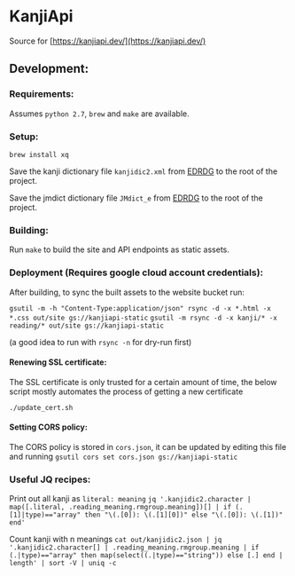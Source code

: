 # KanjiApi

Source for [https://kanjiapi.dev/](https://kanjiapi.dev/)

## Development:

### Requirements:

Assumes `python 2.7`, `brew` and `make` are available.

### Setup:

`brew install xq`

Save the kanji dictionary file `kanjidic2.xml` from [EDRDG](http://www.edrdg.org/wiki/index.php/KANJIDIC_Project) to the root of the project.

Save the jmdict dictionary file `JMdict_e` from [EDRDG](http://www.edrdg.org/wiki/index.php/JMdict-EDICT_Dictionary_Project) to the root of the project.

### Building:

Run `make` to build the site and API endpoints as static assets.

### Deployment (Requires google cloud account credentials):

After building, to sync the built assets to the website bucket run:

`gsutil -m -h "Content-Type:application/json" rsync -d -x *.html -x *.css out/site gs://kanjiapi-static`
`gsutil -m rsync -d -x kanji/* -x reading/* out/site gs://kanjiapi-static`

(a good idea to run with `rsync -n` for dry-run first)

#### Renewing SSL certificate:

The SSL certificate is only trusted for a certain amount of time, the below script mostly automates
the process of getting a new certificate

`./update_cert.sh`

#### Setting CORS policy:

The CORS policy is stored in `cors.json`, it can be updated by editing this file and running `gsutil cors set cors.json gs://kanjiapi-static`

### Useful JQ recipes:

Print out all kanji as `literal: meaning`
`jq '.kanjidic2.character | map([.literal, .reading_meaning.rmgroup.meaning])[] | if (.[1]|type)=="array" then "\(.[0]): \(.[1][0])" else "\(.[0]): \(.[1])" end'`

Count kanji with n meanings
`cat out/kanjidic2.json | jq '.kanjidic2.character[] | .reading_meaning.rmgroup.meaning | if (.|type)=="array" then map(select((.|type)=="string")) else [.] end | length' | sort -V | uniq -c`
